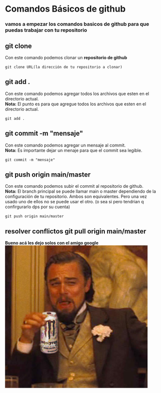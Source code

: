 # Comandos Básicos de github

### vamos a empezar los comandos basicos de github para que puedas trabajar con tu repositorio

## git clone
Con este comando podemos clonar un **repositorio de github**

```
git clone URL(la dirección de tu repositorio a clonar)
```

## git add .
Con este comando podemos agregar todos los archivos que esten en el directorio actual.\
**Nota:** El punto es para que agregue todos los archivos que esten en el directorio actual.

```
git add . 
```

## git commit -m "mensaje"
Con este comando podemos agregar un mensaje al commit.\
**Nota:** Es importante dejar un menaje para que el commit sea legible.

```
git commit -m "mensaje"
```

## git push origin main/master 
Con este comando podemos subir el commit al repositorio de github.\
**Nota:** El branch principal se puede llamar main o master dependiendo de la configuración de tu repositorio. Ambos son equivalentes. Pero una vez usado uno de ellos no se puede usar el otro.
(o sea si pero tendrian q confirgurarlo dps por su cuenta)

```
git push origin main/master
```

## resolver conflictos git pull origin main/master 
**Bueno acá les dejo solos con el amigo google**
![Suerte con eso](../memes/leomonster.jpg)